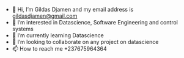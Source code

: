 - 👋 Hi, I’m Gildas Djamen and my email address is gildasdjamen@gmail.com
- 👀 I’m interested in Datascience, Software Engineering and control systems
- 🌱 I’m currently learning Datascience
- 💞️ I’m looking to collaborate on any project on datascience
- 📫 How to reach me +237675964364

<!---
gildasdjamen/gildasdjamen is a ✨ special ✨ repository because its `README.md` (this file) appears on your GitHub profile.
You can click the Preview link to take a look at your changes.
--->
